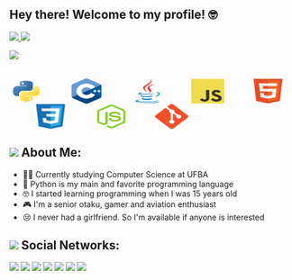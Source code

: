 ## Hey there! Welcome to my profile! :nerd_face:


<a href="https://github.com/JeanExtreme002">
  <img height="175em" src="https://github-readme-stats.vercel.app/api?username=JeanExtreme002&theme=react&show_icons=true&count_private=true"/>
  <img height="175em" src="https://github-readme-stats.vercel.app/api/top-langs/?username=JeanExtreme002&theme=react&layout=compact&langs_count=8"/>
</a>

<a href="https://github.com/JeanExtreme002"><img width="740em" src="https://github-readme-activity-graph.cyclic.app/graph?username=JeanExtreme002&bg_color=20232a&color=58a6ff&line=114a88&point=58a6ff&hide_border=true"/></a>

<div style="display: inline_block"><br>
  <img align="center" alt="Python" height="45" width="60" src="https://raw.githubusercontent.com/devicons/devicon/master/icons/python/python-original.svg">
  &nbsp;&nbsp;&nbsp;&nbsp;&nbsp;&nbsp;&nbsp;&nbsp;&nbsp;&nbsp;
  <img align="center" alt="C++" height="45" width="60" src="https://raw.githubusercontent.com/devicons/devicon/master/icons/cplusplus/cplusplus-original.svg">
  &nbsp;&nbsp;&nbsp;&nbsp;&nbsp;&nbsp;&nbsp;&nbsp;&nbsp;&nbsp;
  <img align="center" alt="Java" height="45" width="60" src="https://raw.githubusercontent.com/devicons/devicon/master/icons/java/java-original.svg">
  &nbsp;&nbsp;&nbsp;&nbsp;&nbsp;&nbsp;&nbsp;&nbsp;&nbsp;&nbsp;
  <img align="center" alt="Javascript" height="45" width="60" src="https://raw.githubusercontent.com/devicons/devicon/master/icons/javascript/javascript-original.svg">
  &nbsp;&nbsp;&nbsp;&nbsp;&nbsp;&nbsp;&nbsp;&nbsp;&nbsp;&nbsp;
  <img align="center" alt="HTML" height="45" width="60" src="https://raw.githubusercontent.com/devicons/devicon/master/icons/html5/html5-original.svg">
  &nbsp;&nbsp;&nbsp;&nbsp;&nbsp;&nbsp;&nbsp;&nbsp;&nbsp;&nbsp;
  <img align="center" alt="CSS" height="45" width="60" src="https://raw.githubusercontent.com/devicons/devicon/master/icons/css3/css3-original.svg">
  &nbsp;&nbsp;&nbsp;&nbsp;&nbsp;&nbsp;&nbsp;&nbsp;&nbsp;&nbsp;
  <img align="center" alt="NodeJS" height="45" width="60" src="https://raw.githubusercontent.com/devicons/devicon/master/icons/nodejs/nodejs-original.svg">
  &nbsp;&nbsp;&nbsp;&nbsp;&nbsp;&nbsp;&nbsp;&nbsp;&nbsp;&nbsp;
  <img align="center" alt="Git" height="45" width="60" src="https://raw.githubusercontent.com/devicons/devicon/master/icons/git/git-original.svg">
</div>

## <img width="30" src="https://media.giphy.com/media/WUlplcMpOCEmTGBtBW/giphy.gif"> About Me:
- :man_student: Currently studying Computer Science at UFBA
- :snake: Python is my main and favorite programming language
- :nerd_face: I started learning programming when I was 15 years old
- :video_game: I'm a senior otaku, gamer and aviation enthusiast
- :cry: I never had a girlfriend. So I'm available if anyone is interested

## <img width="30" src="https://media.giphy.com/media/LnQjpWaON8nhr21vNW/giphy.gif"> Social Networks:
<div>
  <a href="mailto:jeanextreme002@gmail.com" target="_blank"><img src="https://img.shields.io/badge/Gmail-D14836?style=for-the-badge&logo=gmail&logoColor=white" target="_blank"></a>
  <a href="https://pt.stackoverflow.com/users/157404/jeanextreme002?tab=profile" target="_blank"><img src="https://img.shields.io/badge/Stack_Overflow-4CA143?style=for-the-badge&logo=stack-overflow&logoColor=white" target="_blank"></a>
  <a href="https://pypi.org/user/JeanExtreme002/" target="_blank"><img src="https://img.shields.io/badge/Pypi-0073B7?style=for-the-badge&logo=pypi&logoColor=white" target="_blank"></a>
  <a href="https://www.linkedin.com/in/jean-loui-bernard/" target="_blank"><img src="https://img.shields.io/badge/LinkedIn-0077B5?style=for-the-badge&logo=linkedin&logoColor=white" target="_blank"></a>
  <a href="https://discord.gg/y8YnpqSE8j" target="_blank"><img src="https://img.shields.io/badge/Discord-7289DA?style=for-the-badge&logo=discord&logoColor=white" target="_blank"></a> 
  <a href="https://www.instagram.com/jeanextreme002/" target="_blank"><img src="https://img.shields.io/badge/Instagram-E4405F?style=for-the-badge&logo=instagram&logoColor=white" target="_blank"></a>
  <a href="https://myanimelist.net/profile/JeanExtreme002" target="_blank"><img src="https://img.shields.io/badge/MyAnimeList-2F52A2?style=for-the-badge&logo=myanimelist&logoColor=white" target="_blank"></a>
</div>
